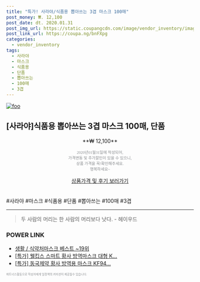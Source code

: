```yaml
--- 
title: "특가! 사라야/식품용 뽑아쓰는 3겹 마스크 100매" 
post_money: ₩. 12,100 
post_date: dt. 2020.01.31 
post_img_url: https://static.coupangcdn.com/image/vendor_inventory/images/2018/07/17/14/3/03a9fe64-ffc1-4f4d-a80c-4c1d4b01f0f0.jpg 
post_link_url: https://coupa.ng/bnFXpg 
categories: 
  - vendor_inventory 
tags: 
  - 사라야 
  - 마스크 
  - 식품용 
  - 단품 
  - 뽑아쓰는 
  - 100매 
  - 3겹 
--- 
```

[![foo](https://static.coupangcdn.com/image/vendor_inventory/images/2018/07/17/14/3/03a9fe64-ffc1-4f4d-a80c-4c1d4b01f0f0.jpg)](https://coupa.ng/bnFXpg) 

## [사라야]식품용 뽑아쓰는 3겹 마스크 100매, 단품 
<p style="text-align: center;">**₩ 12,100**</p> 
<p style="text-align: center;"><span style="color: #898c8f; font-family: Georgia,Times,serif; font-size: 0.75em;">2020년01월31일에 작성되어, <br>가격변동 및 추가할인이 있을 수 있으니,<br> 상품 가격을 꼭!확인해주세요.<br>행복하세요~</span> 
</p>	 
<div markdown="0" style="text-align: center;"><a href="https://coupa.ng/bnFXpg" class="btn btn--success">상품가격 및 후기 보러가기</a></div> 
<br><br> 
  #사라야 #마스크 #식품용 #단품 #뽑아쓰는 #100매 #3겹 
<hr> 

> 두 사람의 머리는 한 사람의 머리보다 낫다. - 헤이우드 


### POWER LINK

* <a href="https://blog.naver.com/santokki14/221787611026" target="_blank">생활 / 식약처마스크 베스트 ~19위</a>
* <a href="https://blog.naver.com/sakai111/221790368336" target="_blank">[특가] 웰킵스 스마트 황사 방역마스크 대형 K...</a>
* <a href="https://blog.naver.com/santokki14/221788784157" target="_blank">[특가] 동국제약 황사 방역용 마스크 KF94...</a>

<span style="color: #898c8f; font-family: Georgia,Times,serif; font-size: 0.55em;">파트너스활동으로 작성자에게 일정액의 커미션이 제공될수 있습니다.</span> 
